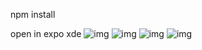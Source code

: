 npm install

open in expo xde
![img](https://imgur.com/XABySPw)
![img](https://imgur.com/IPu5AvQ)
![img](https://imgur.com/QKXRc78)
![img](https://imgur.com/17N8ciC)
